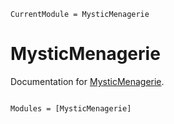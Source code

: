 ```@meta
CurrentModule = MysticMenagerie
```

# MysticMenagerie

Documentation for [MysticMenagerie](https://github.com/xlxs4/MysticMenagerie.jl).

```@index
```

```@autodocs
Modules = [MysticMenagerie]
```
